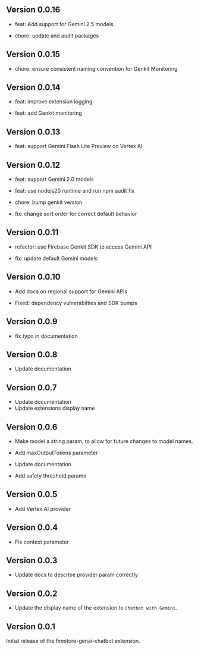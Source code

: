## Version 0.0.16

- feat: Add support for Gemini 2.5 models

- chore: update and audit packages

## Version 0.0.15

- chore: ensure consistent naming convention for Genkit Monitoring

## Version 0.0.14

- feat: improve extension logging

- feat: add Genkit monitoring

## Version 0.0.13

- feat: support Gemini Flash Lite Preview on Vertex AI

## Version 0.0.12

- feat: support Gemini 2.0 models

- feat: use nodejs20 runtime and run npm audit fix

- chore: bump genkit version

- fix: change sort order for correct default behavior

## Version 0.0.11

- refactor: use Firebase Genkit SDK to access Gemini API

- fix: update default Gemini models

## Version 0.0.10

- Add docs on regional support for Gemini APIs

- Fixed: dependency vulnerabilties and SDK bumps

## Version 0.0.9

- fix typo in documentation

## Version 0.0.8

- Update documentation

## Version 0.0.7

- Update documentation
- Update extensions display name

## Version 0.0.6

- Make model a string param, to allow for future changes to model names.

- Add maxOutputTokens parameter

- Update documentation

- Add safety threshold params

## Version 0.0.5

- Add Vertex AI provider

## Version 0.0.4

- Fix context parameter

## Version 0.0.3

- Update docs to describe provider param correctly

## Version 0.0.2

- Update the display name of the extension to `Chatbot with Gemini`.

## Version 0.0.1

Initial release of the firestore-genai-chatbot extension.
